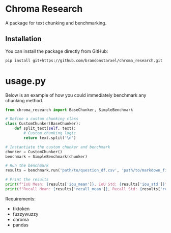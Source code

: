 # Chroma Research

A package for text chunking and benchmarking.

## Installation

You can install the package directly from GitHub:

```bash
pip install git+https://github.com/brandonstarxel/chroma_research.git
```


# usage.py
Below is an example of how you could immediately benchmark any chunking method.
```python
from chroma_research import BaseChunker, SimpleBenchmark

# Define a custom chunking class
class CustomChunker(BaseChunker):
    def split_text(self, text):
        # Custom chunking logic
        return text.split('\n')

# Instantiate the custom chunker and benchmark
chunker = CustomChunker()
benchmark = SimpleBenchmark(chunker)

# Run the benchmark
results = benchmark.run('path/to/question_df.csv', 'path/to/markdown_files')

# Print the results
print(f"IoU Mean: {results['iou_mean']}, IoU Std: {results['iou_std']}")
print(f"Recall Mean: {results['recall_mean']}, Recall Std: {results['recall_std']}")
```

Requirements:
- tiktoken
- fuzzywuzzy
- chroma
- pandas

